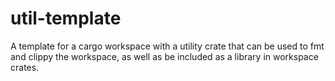 # util-template

A template for a cargo workspace with a utility crate that can
be used to fmt and clippy the workspace, as well as be included
as a library in workspace crates.
